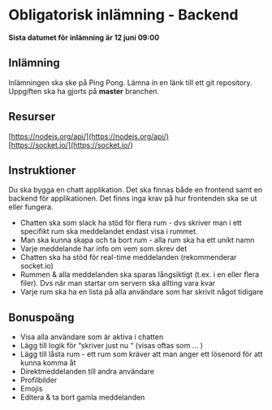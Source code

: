 # Obligatorisk inlämning - Backend
**Sista datumet för inlämning är 12 juni 09:00**

## Inlämning

Inlämningen ska ske på Ping Pong. Lämna in en länk till ett git repository. Uppgiften ska ha gjorts på **master** branchen.   

## Resurser
[https://nodejs.org/api/](https://nodejs.org/api/)   
[https://socket.io/](https://socket.io/)

## Instruktioner

Du ska bygga en chatt applikation. Det ska finnas både en frontend samt en backend för applikationen. Det finns inga krav på hur frontenden ska se ut eller fungera.   

* Chatten ska som slack ha stöd för flera rum - dvs skriver man i ett specifikt rum ska meddelandet endast visa i rummet. 
* Man ska kunna skapa och ta bort rum - alla rum ska ha ett unikt namn
* Varje meddelande har info om vem som skrev det
* Chatten ska ha stöd för real-time meddelanden (rekommenderar socket.io)
* Rummen & alla meddelanden ska sparas långsiktigt (t.ex. i en eller flera filer). Dvs när man startar om servern ska allting vara kvar
* Varje rum ska ha en lista på alla användare som har skrivit något tidigare

## Bonuspoäng

* Visa alla användare som är aktiva i chatten
* Lägg till logik för “skriver just nu “ (visas oftas som ... )
* Lägg till låsta rum - ett rum som kräver att man anger ett lösenord för att kunna komma åt
* Direktmeddelanden till andra användare
* Profilbilder
* Emojis
* Editera & ta bort gamla meddelanden
